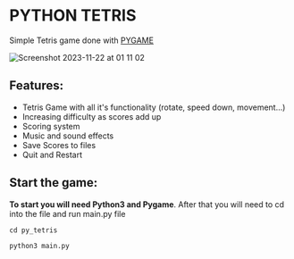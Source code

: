 # PYTHON TETRIS

Simple Tetris game done with [PYGAME](https://www.pygame.org/wiki/GettingStarted)


![Screenshot 2023-11-22 at 01 11 02](https://github.com/Vitto44/py_tetris/assets/89660814/15d6f2fa-2c65-4b95-9e7a-a8d29381b535)

## Features:

- Tetris Game with all it's functionality (rotate, speed down, movement...)
- Increasing difficulty as scores add up
- Scoring system
- Music and sound effects
- Save Scores to files
- Quit and Restart

## Start the game:

**To start you will need Python3 and Pygame**. After that you will need to cd into the file and run main.py file

    cd py_tetris

    python3 main.py
